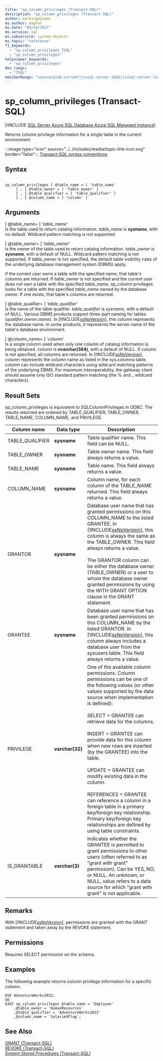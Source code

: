 ```yaml
---
title: "sp_column_privileges (Transact-SQL)"
description: "sp_column_privileges (Transact-SQL)"
author: markingmyname
ms.author: maghan
ms.date: "03/14/2017"
ms.service: sql
ms.subservice: system-objects
ms.topic: "reference"
f1_keywords:
  - "sp_column_privileges_TSQL"
  - "sp_column_privileges"
helpviewer_keywords:
  - "sp_column_privileges"
dev_langs:
  - "TSQL"
monikerRange: "=azuresqldb-current||>=sql-server-2016||>=sql-server-linux-2017||=azuresqldb-mi-current"
---
```

# sp_column_privileges (Transact-SQL)
[!INCLUDE [SQL Server Azure SQL Database Azure SQL Managed Instance](../../includes/applies-to-version/sql-asdb-asdbmi.md)]

  Returns column privilege information for a single table in the current environment.  
  
 :::image type="icon" source="../../includes/media/topic-link-icon.svg" border="false"::: [Transact-SQL syntax conventions](../../t-sql/language-elements/transact-sql-syntax-conventions-transact-sql.md)  
  
## Syntax  
  
```  
  
sp_column_privileges [ @table_name = ] 'table_name'   
     [ , [ @table_owner = ] 'table_owner' ]   
     [ , [ @table_qualifier = ] 'table_qualifier' ]   
     [ , [ @column_name = ] 'column' ]  
```  
  
## Arguments  
 [ @table_name= ] '*table_name*'  
 Is the table used to return catalog information. *table_name* is **sysname**, with no default. Wildcard pattern matching is not supported.  
  
 [ @table_owner= ] '*table_owner*'  
 Is the owner of the table used to return catalog information. *table_owner* is **sysname**, with a default of NULL. Wildcard pattern matching is not supported. If *table_owner* is not specified, the default table visibility rules of the underlying database management system (DBMS) apply.  
  
 If the current user owns a table with the specified name, that table's columns are returned. If *table_owner* is not specified and the current user does not own a table with the specified *table_name*, sp_column privileges looks for a table with the specified *table_name* owned by the database owner. If one exists, that table's columns are returned.  
  
 [ @table_qualifier= ] '*table_qualifier*'  
 Is the name of the table qualifier. *table_qualifier* is *sysname*, with a default of NULL. Various DBMS products support three-part naming for tables (_qualifier_**.**_owner_**.**_name_). In [!INCLUDE[ssNoVersion](../../includes/ssnoversion-md.md)], this column represents the database name. In some products, it represents the server name of the table's database environment.  
  
 [ @column_name= ] '*column*'  
 Is a single column used when only one column of catalog information is being obtained. *column* is **nvarchar(**384**)**, with a default of NULL. If *column* is not specified, all columns are returned. In [!INCLUDE[ssNoVersion](../../includes/ssnoversion-md.md)], *column* represents the column name as listed in the sys.columns table. *column* can include wildcard characters using wildcard matching patterns of the underlying DBMS. For maximum interoperability, the gateway client should assume only ISO standard pattern matching (the % and _ wildcard characters).  
  
## Result Sets  
 sp_column_privileges is equivalent to SQLColumnPrivileges in ODBC. The results returned are ordered by TABLE_QUALIFIER, TABLE_OWNER, TABLE_NAME, COLUMN_NAME, and PRIVILEGE.  
  
|Column name|Data type|Description|  
|-----------------|---------------|-----------------|  
|TABLE_QUALIFIER|**sysname**|Table qualifier name. This field can be NULL.|  
|TABLE_OWNER|**sysname**|Table owner name. This field always returns a value.|  
|TABLE_NAME|**sysname**|Table name. This field always returns a value.|  
|COLUMN_NAME|**sysname**|Column name, for each column of the TABLE_NAME returned. This field always returns a value.|  
|GRANTOR|**sysname**|Database user name that has granted permissions on this COLUMN_NAME to the listed GRANTEE. In [!INCLUDE[ssNoVersion](../../includes/ssnoversion-md.md)], this column is always the same as the TABLE_OWNER. This field always returns a value.<br /><br /> The GRANTOR column can be either the database owner (TABLE_OWNER) or a user to whom the database owner granted permissions by using the WITH GRANT OPTION clause in the GRANT statement.|  
|GRANTEE|**sysname**|Database user name that has been granted permissions on this COLUMN_NAME by the listed GRANTOR. In [!INCLUDE[ssNoVersion](../../includes/ssnoversion-md.md)], this column always includes a database user from the sysusers table. This field always returns a value.|  
|PRIVILEGE|**varchar(**32**)**|One of the available column permissions. Column permissions can be one of the following values (or other values supported by the data source when implementation is defined):<br /><br /> SELECT = GRANTEE can retrieve data for the columns.<br /><br /> INSERT = GRANTEE can provide data for this column when new rows are inserted (by the GRANTEE) into the table.<br /><br /> UPDATE = GRANTEE can modify existing data in the column.<br /><br /> REFERENCES = GRANTEE can reference a column in a foreign table in a primary key/foreign key relationship. Primary key/foreign key relationships are defined by using table constraints.|  
|IS_GRANTABLE|**varchar(**3**)**|Indicates whether the GRANTEE is permitted to grant permissions to other users (often referred to as "grant with grant" permission). Can be YES, NO, or NULL. An unknown, or NULL, value refers to a data source for which "grant with grant" is not applicable.|  
  
## Remarks  
 With [!INCLUDE[ssNoVersion](../../includes/ssnoversion-md.md)], permissions are granted with the GRANT statement and taken away by the REVOKE statement.  
  
## Permissions  
 Requires SELECT permission on the schema.  
  
## Examples  
 The following example returns column privilege information for a specific column.  
  
```  
USE AdventureWorks2022;  
GO  
EXEC sp_column_privileges @table_name = 'Employee'   
    ,@table_owner = 'HumanResources'  
    ,@table_qualifier = 'AdventureWorks2022'  
    ,@column_name = 'SalariedFlag';  
```  
  
## See Also  
 [GRANT &#40;Transact-SQL&#41;](../../t-sql/statements/grant-transact-sql.md)   
 [REVOKE &#40;Transact-SQL&#41;](../../t-sql/statements/revoke-transact-sql.md)   
 [System Stored Procedures &#40;Transact-SQL&#41;](../../relational-databases/system-stored-procedures/system-stored-procedures-transact-sql.md)  
  
  
